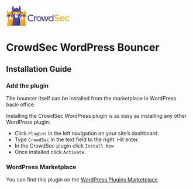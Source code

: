 ![CrowdSec Logo](images/logo_crowdsec.png)

# CrowdSec WordPress Bouncer

## Installation Guide


<!-- START doctoc generated TOC please keep comment here to allow auto update -->
<!-- DON'T EDIT THIS SECTION, INSTEAD RE-RUN doctoc TO UPDATE -->

<!-- END doctoc generated TOC please keep comment here to allow auto update -->


### Add the plugin

The bouncer itself can be installed from the marketplace in WordPress back-office.

Installing the CrowdSec WordPress plugin is as easy as installing any other WordPress plugin:

- Click `Plugins` in the left navigation on your site’s dashboard. 
- Type `CrowdSec` in the text field to the right. Hit enter. 
- In the CrowdSec plugin click `Install Now`
- Once installed click `Activate`.







### WordPress Marketplace

You can find this plugin on the [WordPress Plugins Marketplace](https://wordpress.org/plugins/crowdsec/).
